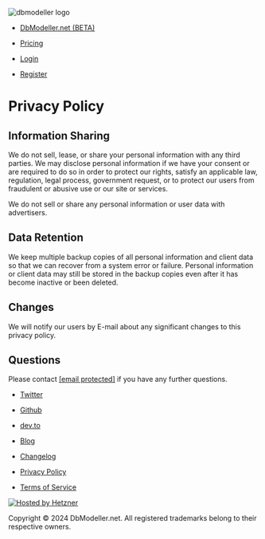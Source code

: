 ![dbmodeller logo](/logo-64.png)

* [DbModeller.net (BETA)](https://dbmodeller.net/)

* [Pricing](https://dbmodeller.net/pricing)
* [Login](https://dbmodeller.net/login)
* [Register](https://dbmodeller.net/registrations/new)

Privacy Policy
==============

Information Sharing
-------------------

We do not sell, lease, or share your personal information with any third parties. We may disclose personal information if we have your consent or are required to do so in order to protect our rights, satisfy an applicable law, regulation, legal process, government request, or to protect our users from fraudulent or abusive use or our site or services.

We do not sell or share any personal information or user data with advertisers.

Data Retention
--------------

We keep multiple backup copies of all personal information and client data so that we can recover from a system error or failure. Personal information or client data may still be stored in the backup copies even after it has become inactive or been deleted.

Changes
-------

We will notify our users by E-mail about any significant changes to this privacy policy.

Questions
---------

Please contact [\[email protected\]](https://dbmodeller.net/cdn-cgi/l/email-protection) if you have any further questions.

  
  
  

* [Twitter](https://twitter.com/intent/follow?screen_name=DbModellerNet)
* [Github](https://github.com/dbmodeller-net)
* [dev.to](https://dev.to/dbmodeller)

* [Blog](https://dbmodeller.net/blog/)
* [Changelog](https://dbmodeller.net/changelog)
* [Privacy Policy](https://dbmodeller.net/privacy)
* [Terms of Service](https://dbmodeller.net/terms-of-service)

[![Hosted by Hetzner](/hosted-by-hetzner.png)](https://hetzner.cloud/?ref=sGE1MaNPLcIF)

Copyright © 2024 DbModeller.net. All registered trademarks belong to their respective owners.
